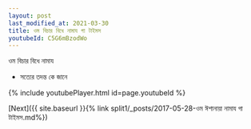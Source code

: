 ```yaml
---
layout: post
last_modified_at: 2021-03-30
title: ওম বিচার বিধে নামায গা টাইমস
youtubeId: C5G6mBzodWo
---
```

 
 
 ওম বিচার বিধে নামায  
 
 -  সত্যের তদন্ত কে জানে 
 
  
 
  
 
 
 
 
 
 


{% include youtubePlayer.html id=page.youtubeId %}
 
[Next]({{ site.baseurl }}{% link  split1/_posts/2017-05-28-ওম ঈশানায়া নামায গা টাইমস.md%})
 
